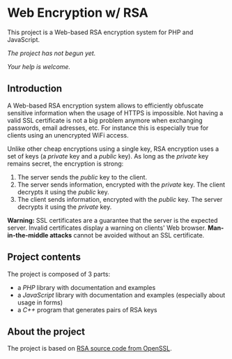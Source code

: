 # Web Encryption w/ RSA
This project is a Web-based RSA encryption system for PHP and JavaScript.

*The project has not begun yet.*

*Your help is welcome.*

## Introduction
A Web-based RSA encryption system allows to efficiently obfuscate sensitive information when the usage of HTTPS is impossible. Not having a valid SSL certificate is not a big problem anymore when exchanging passwords, email adresses, etc. For instance this is especially true for clients using an unencrypted WiFi access.

Unlike other cheap encryptions using a single key, RSA encryption uses a set of keys (a *private* key and a *public* key). As long as the *private* key remains secret, the encryption is strong:

1. The server sends the *public* key to the client.
2. The server sends information, encrypted with the *private* key. The client decrypts it using the *public* key.
3. The client sends information, encrypted with the *public* key. The server decrypts it using the *private* key.

**Warning:** SSL certificates are a guarantee that the server is the expected server. Invalid certificates display a warning on clients' Web browser. **Man-in-the-middle attacks** cannot be avoided without an SSL certificate.

## Project contents
The project is composed of 3 parts:
* a *PHP* library with documentation and examples
* a *JavaScript* library with documentation and examples (especially about usage in forms)
* a *C++* program that generates pairs of RSA keys

## About the project
The project is based on [RSA source code from OpenSSL](https://github.com/openssl/openssl/tree/master/crypto/rsa).
